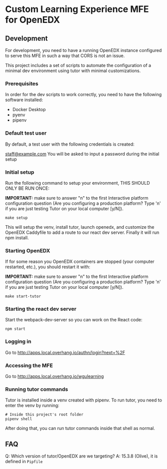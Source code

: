 # Custom Learning Experience MFE for OpenEDX

## Development

For development, you need to have a running OpenEDX instance configured to serve this MFE in such a way that CORS is not an issue.

This project includes a set of scripts to automate the configuration of a minimal dev environment using tutor with minimal customizations.

### Prerequisites

In order for the dev scripts to work correctly, you need to have the following software installed:

- Docker Desktop
- pyenv
- pipenv

### Default test user

By default, a test user with the following credentials is created:

staff@example.com
You will be asked to input a password during the initial setup

### Initial setup

Run the following command to setup your environment, THIS SHOULD ONLY BE RUN ONCE:

**IMPORTANT:** make sure to answer "n" to the first Interactive platform configuration question (Are you configuring a production platform? Type 'n' if you are just testing Tutor on your local computer [y/N]).

```
make setup
```

This will setup the venv, install tutor, launch openedx, and customize the OpenEDX Caddyfile to add a route to our react dev server. Finally it will run npm install.

### Starting OpenEDX

If for some reason you OpenEDX containers are stopped (your computer restarted, etc.), you should restart it with:

**IMPORTANT:** make sure to answer "n" to the first Interactive platform configuration question (Are you configuring a production platform? Type 'n' if you are just testing Tutor on your local computer [y/N]).

```
make start-tutor
```

### Starting the react dev server

Start the webpack-dev-server so you can work on the React code:

```
npm start
```

### Logging in

Go to http://apps.local.overhang.io/authn/login?next=%2F

### Accessing the MFE

Go to http://apps.local.overhang.io/wgulearning

### Running tutor commands

Tutor is installed inside a venv created with pipenv. To run tutor, you need to enter the venv by running:

```
# Inside this project's root folder
pipenv shell
```

After doing that, you can run tutor commands inside that shell as normal.

## FAQ

Q: Which version of tutor/OpenEDX are we targeting?
A: 15.3.8 (Olive), it is defined in `Pipfile`
